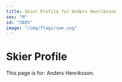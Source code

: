 ```yaml
---
title: Skier Profile for Anders Henriksson
sex: "M"
id: "3805"
image: "/img/flags/swe.svg" 
---
```


# Skier Profile

This page is for: Anders Henriksson.
    
